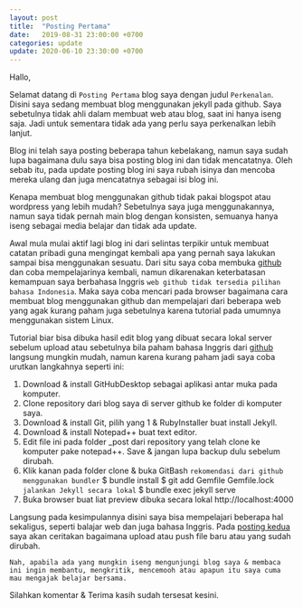 ```yaml
---
layout: post
title:  "Posting Pertama"
date:   2019-08-31 23:00:00 +0700
categories: update
update:	2020-06-10 23:30:00 +0700
---
```

Hallo,

Selamat datang di `Posting Pertama` blog saya dengan judul `Perkenalan`. Disini saya sedang membuat blog menggunakan jekyll pada github. Saya sebetulnya tidak ahli dalam membuat web atau blog, saat ini hanya iseng saja. Jadi untuk sementara tidak ada yang perlu saya perkenalkan lebih lanjut.

Blog ini telah saya posting beberapa tahun kebelakang, namun saya sudah lupa bagaimana dulu saya bisa posting blog ini dan tidak mencatatnya. Oleh sebab itu, pada update posting blog ini saya rubah isinya dan mencoba mereka ulang dan juga mencatatnya sebagai isi blog ini.

Kenapa membuat blog menggunakan github tidak pakai blogspot atau wordpress yang lebih mudah? Sebetulnya saya juga menggunakannya, namun saya tidak pernah main blog dengan konsisten, semuanya hanya iseng sebagai media belajar dan tidak ada update.

Awal mula mulai aktif lagi blog ini dari selintas terpikir untuk membuat catatan pribadi guna mengingat kembali apa yang pernah saya lakukan sampai bisa menggunakan sesuatu. Dari situ saya coba membuka [github][ref-1] dan coba mempelajarinya kembali, namun dikarenakan keterbatasan kemampuan saya berbahasa Inggris `web github tidak tersedia pilihan bahasa Indonesia`. Maka saya coba mencari pada browser bagaimana cara membuat blog menggunakan github dan mempelajari dari beberapa web yang agak kurang paham juga sebetulnya karena tutorial pada umumnya menggunakan sistem Linux.

Tutorial biar bisa dibuka hasil edit blog yang dibuat secara lokal server sebelum upload atau sebetulnya bila paham bahasa Inggris dari [github][ref-2] langsung mungkin mudah, namun karena kurang paham jadi saya coba urutkan langkahnya seperti ini:
1. Download & install GitHubDesktop sebagai aplikasi antar muka pada komputer.
2. Clone repository dari blog saya di server github ke folder di komputer saya.
3. Download & install Git, pilih yang 1 & RubyInstaller buat install Jekyll.
4. Download & install Notepad++ buat text editor.
5. Edit file ini pada folder _post dari repository yang telah clone ke komputer pake notepad++. Save & jangan lupa backup dulu sebelum dirubah.
6. Klik kanan pada folder clone & buka GitBash 
	`rekomendasi dari github menggunakan bundler`
	$ bundle install
	$ git add Gemfile Gemfile.lock
	`jalankan Jekyll secara lokal`
	$ bundle exec jekyll serve
7. Buka browser buat liat preview dibuka secara lokal http://localhost:4000


Langsung pada kesimpulannya disini saya bisa mempelajari beberapa hal sekaligus, seperti balajar web dan juga bahasa Inggris. Pada [posting kedua][p2] saya akan ceritakan bagaimana upload atau push file baru atau yang sudah dirubah.

`Nah, apabila ada yang mungkin iseng mengunjungi blog saya & membaca ini ingin membantu, mengkritik, mencemooh atau apapun itu saya cuma mau mengajak belajar bersama.`

Silahkan komentar & Terima kasih sudah tersesat kesini.

[ref-1]: https://help.github.com/
[ref-2]: https://help.github.com/en/github/working-with-github-pages/getting-started-with-github-pages
[p2]: http://bagoes.github.io/blog/2019/09/03/posting-kedua
